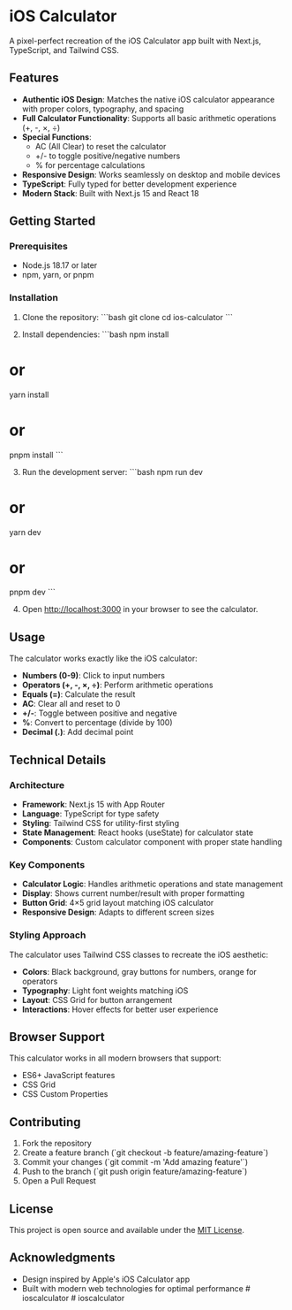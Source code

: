 # iOS Calculator

A pixel-perfect recreation of the iOS Calculator app built with Next.js, TypeScript, and Tailwind CSS.

## Features

- **Authentic iOS Design**: Matches the native iOS calculator appearance with proper colors, typography, and spacing
- **Full Calculator Functionality**: Supports all basic arithmetic operations (+, -, ×, ÷)
- **Special Functions**: 
  - AC (All Clear) to reset the calculator
  - +/- to toggle positive/negative numbers
  - % for percentage calculations
- **Responsive Design**: Works seamlessly on desktop and mobile devices
- **TypeScript**: Fully typed for better development experience
- **Modern Stack**: Built with Next.js 15 and React 18

## Getting Started

### Prerequisites

- Node.js 18.17 or later
- npm, yarn, or pnpm

### Installation

1. Clone the repository:
\`\`\`bash
git clone <repository-url>
cd ios-calculator
\`\`\`

2. Install dependencies:
\`\`\`bash
npm install
# or
yarn install
# or
pnpm install
\`\`\`

3. Run the development server:
\`\`\`bash
npm run dev
# or
yarn dev
# or
pnpm dev
\`\`\`

4. Open [http://localhost:3000](http://localhost:3000) in your browser to see the calculator.

## Usage

The calculator works exactly like the iOS calculator:

- **Numbers (0-9)**: Click to input numbers
- **Operators (+, -, ×, ÷)**: Perform arithmetic operations
- **Equals (=)**: Calculate the result
- **AC**: Clear all and reset to 0
- **+/-**: Toggle between positive and negative
- **%**: Convert to percentage (divide by 100)
- **Decimal (.)**: Add decimal point

## Technical Details

### Architecture

- **Framework**: Next.js 15 with App Router
- **Language**: TypeScript for type safety
- **Styling**: Tailwind CSS for utility-first styling
- **State Management**: React hooks (useState) for calculator state
- **Components**: Custom calculator component with proper state handling

### Key Components

- **Calculator Logic**: Handles arithmetic operations and state management
- **Display**: Shows current number/result with proper formatting
- **Button Grid**: 4×5 grid layout matching iOS calculator
- **Responsive Design**: Adapts to different screen sizes

### Styling Approach

The calculator uses Tailwind CSS classes to recreate the iOS aesthetic:

- **Colors**: Black background, gray buttons for numbers, orange for operators
- **Typography**: Light font weights matching iOS
- **Layout**: CSS Grid for button arrangement
- **Interactions**: Hover effects for better user experience

## Browser Support

This calculator works in all modern browsers that support:
- ES6+ JavaScript features
- CSS Grid
- CSS Custom Properties

## Contributing

1. Fork the repository
2. Create a feature branch (\`git checkout -b feature/amazing-feature\`)
3. Commit your changes (\`git commit -m 'Add amazing feature'\`)
4. Push to the branch (\`git push origin feature/amazing-feature\`)
5. Open a Pull Request

## License

This project is open source and available under the [MIT License](LICENSE).

## Acknowledgments

- Design inspired by Apple's iOS Calculator app
- Built with modern web technologies for optimal performance
#   i o s c a l c u l a t o r  
 #   i o s c a l c u l a t o r  
 